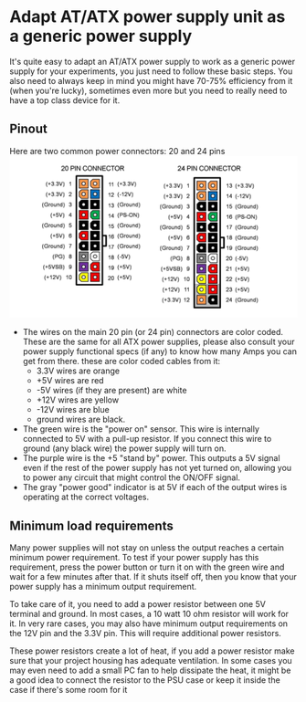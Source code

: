 # Adapt AT/ATX power supply unit as a generic power supply
It's quite easy to adapt an AT/ATX power supply to work as a generic power supply for your experiments,
you just need to follow these basic steps. You also need to always keep in mind you might have 70-75%
efficiency from it (when you're lucky), sometimes even more but you need to really need to have a top
class device for it.

## Pinout
Here are two common power connectors: 20 and 24 pins
![Power Supply Pinout](PowerSupplyPinout.png)

- The wires on the main 20 pin (or 24 pin) connectors are color coded. These are the same for all 
ATX power supplies, please also consult your power supply functional specs (if any) to know how many
Amps you can get from there. these are color coded cables from it:
    - 3.3V wires are orange
    - +5V wires are red
    - -5V wires (if they are present) are white
    - +12V wires are yellow
    - -12V wires are blue
    - ground wires are black.
- The green wire is the "power on" sensor. This wire is internally connected to 5V with a pull-up
resistor. If you connect this wire to ground (any black wire) the power supply will turn on.
- The purple wire is the +5 "stand by" power. This outputs a 5V signal even if the rest of the power
supply has not yet turned on, allowing you to power any circuit that might control the ON/OFF signal.
- The gray "power good" indicator is at 5V if each of the output wires is operating at the correct
voltages.

## Minimum load requirements
Many power supplies will not stay on unless the output reaches a certain minimum power requirement.
To test if your power supply has this requirement, press the power button or turn it on with the
green wire and wait for a few minutes after that. If it shuts itself off,
then you know that your power supply has a minimum output requirement.

To take care of it, you need to add a power resistor between one 5V terminal and ground.
In most cases, a 10 watt 10 ohm resistor will work for it.
In very rare cases, you may also have minimum output requirements on the 12V pin and the 3.3V pin.
This will require additional power resistors.

These power resistors create a lot of heat, if you add a power resistor make sure that your
project housing has adequate ventilation. In some cases you may even need to add a small PC
fan to help dissipate the heat, it might be a good idea to connect the resistor to the PSU
case or keep it inside the case if there's some room for it
